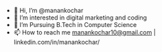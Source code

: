 - 👋 Hi, I’m @manankochar
- 👀 I’m interested in digital marketing and coding
- 🌱 I’m Pursuing B.Tech in Computer Science
- 📫 How to reach me manankochar10@gmail.com | linkedin.com/in/manankochar/

<!---
manankochar/manankochar is a ✨ special ✨ repository because its `README.md` (this file) appears on your GitHub profile.
You can click the Preview link to take a look at your changes.
--->
